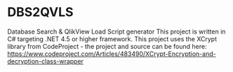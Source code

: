 # DBS2QVLS
Database Search &amp; QlikView Load Script generator
This project is written in C# targeting .NET 4.5 or higher framework. This project uses the XCrypt library from CodeProject - the project and source can be found here: https://www.codeproject.com/Articles/483490/XCrypt-Encryption-and-decryption-class-wrapper
